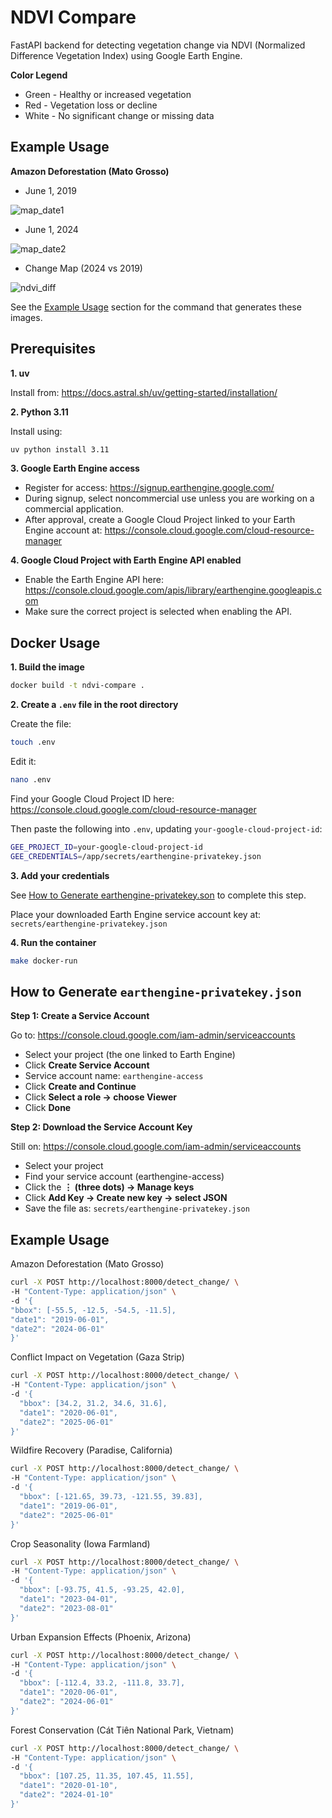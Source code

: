# NDVI Compare
FastAPI backend for detecting vegetation change via NDVI (Normalized Difference Vegetation Index) using Google Earth Engine.

**Color Legend**
- Green - Healthy or increased vegetation
- Red - Vegetation loss or decline
- White - No significant change or missing data

## Example Usage

**Amazon Deforestation (Mato Grosso)**

- June 1, 2019
  
![map_date1](https://github.com/user-attachments/assets/de809047-76df-4221-86bd-6557efb02a7f)

- June 1, 2024
  
![map_date2](https://github.com/user-attachments/assets/60489cb8-636a-44b0-99e1-af5fffef1ea5)

- Change Map (2024 vs 2019)
  
![ndvi_diff](https://github.com/user-attachments/assets/40e37515-a473-4f2d-b3c0-80822dae3be7)

See the [Example Usage](https://github.com/nnwetzel/ndvi-compare?tab=readme-ov-file#example-usage-1) section for the command that generates these images.

## Prerequisites
**1. uv**

Install from:
https://docs.astral.sh/uv/getting-started/installation/

**2. Python 3.11**

Install using:
```bash
uv python install 3.11
```

**3. Google Earth Engine access**
- Register for access:
https://signup.earthengine.google.com/
- During signup, select noncommercial use unless you are working on a commercial application.
- After approval, create a Google Cloud Project linked to your Earth Engine account at:
https://console.cloud.google.com/cloud-resource-manager

**4. Google Cloud Project with Earth Engine API enabled**
- Enable the Earth Engine API here:
https://console.cloud.google.com/apis/library/earthengine.googleapis.com
- Make sure the correct project is selected when enabling the API.

## Docker Usage
**1. Build the image**
```bash
docker build -t ndvi-compare .
```

**2. Create a ```.env``` file in the root directory**

Create the file:
```bash
touch .env
```

Edit it:
```bash
nano .env
```

Find your Google Cloud Project ID here:
https://console.cloud.google.com/cloud-resource-manager

Then paste the following into ```.env```, updating ```your-google-cloud-project-id```:
```bash
GEE_PROJECT_ID=your-google-cloud-project-id
GEE_CREDENTIALS=/app/secrets/earthengine-privatekey.json
```

**3. Add your credentials**

See [How to Generate earthengine-privatekey.son](https://github.com/nnwetzel/ndvi-compare?tab=readme-ov-file#how-to-generate-earthengine-privatekeyjson) to complete this step.

Place your downloaded Earth Engine service account key at:
```secrets/earthengine-privatekey.json```

**4. Run the container**
```bash
make docker-run
```

## How to Generate ```earthengine-privatekey.json```

**Step 1: Create a Service Account**

Go to:
https://console.cloud.google.com/iam-admin/serviceaccounts
- Select your project (the one linked to Earth Engine)
- Click **Create Service Account**
- Service account name: ```earthengine-access```
- Click **Create and Continue**
- Click **Select a role → choose Viewer**
- Click **Done**

**Step 2: Download the Service Account Key**

Still on:
https://console.cloud.google.com/iam-admin/serviceaccounts
- Select your project
- Find your service account (earthengine-access)
- Click the **⋮ (three dots) → Manage keys**
- Click **Add Key → Create new key → select JSON**
- Save the file as: ```secrets/earthengine-privatekey.json```

## Example Usage
Amazon Deforestation (Mato Grosso)
```bash
curl -X POST http://localhost:8000/detect_change/ \
-H "Content-Type: application/json" \
-d '{
"bbox": [-55.5, -12.5, -54.5, -11.5],
"date1": "2019-06-01",
"date2": "2024-06-01"
}'
```

Conflict Impact on Vegetation (Gaza Strip)
```bash
curl -X POST http://localhost:8000/detect_change/ \
-H "Content-Type: application/json" \
-d '{
  "bbox": [34.2, 31.2, 34.6, 31.6],
  "date1": "2020-06-01",
  "date2": "2025-06-01"
}'
```

Wildfire Recovery (Paradise, California)
```bash
curl -X POST http://localhost:8000/detect_change/ \
-H "Content-Type: application/json" \
-d '{
  "bbox": [-121.65, 39.73, -121.55, 39.83],
  "date1": "2019-06-01",
  "date2": "2025-06-01"
}'
```

Crop Seasonality (Iowa Farmland)
```bash
curl -X POST http://localhost:8000/detect_change/ \
-H "Content-Type: application/json" \
-d '{
  "bbox": [-93.75, 41.5, -93.25, 42.0],
  "date1": "2023-04-01",
  "date2": "2023-08-01"
}'
```

Urban Expansion Effects (Phoenix, Arizona)
```bash
curl -X POST http://localhost:8000/detect_change/ \
-H "Content-Type: application/json" \
-d '{
  "bbox": [-112.4, 33.2, -111.8, 33.7],
  "date1": "2020-06-01",
  "date2": "2024-06-01"
}'
```

Forest Conservation (Cát Tiên National Park, Vietnam)
```bash
curl -X POST http://localhost:8000/detect_change/ \
-H "Content-Type: application/json" \
-d '{
  "bbox": [107.25, 11.35, 107.45, 11.55],
  "date1": "2020-01-10",
  "date2": "2024-01-10"
}'
```


